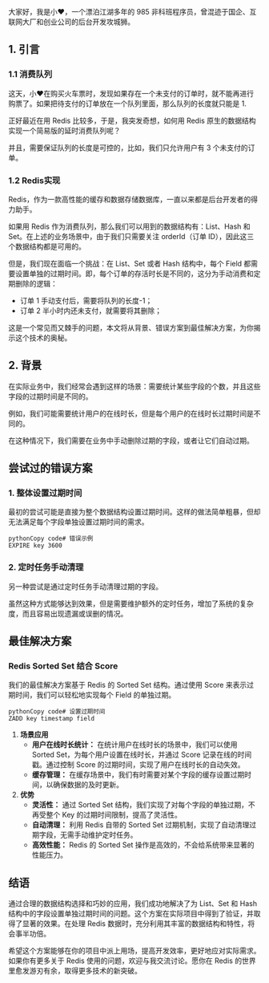 大家好，我是小❤，一个漂泊江湖多年的 985 非科班程序员，曾混迹于国企、互联网大厂和创业公司的后台开发攻城狮。

## 1. 引言

### 1.1 消费队列

这天，小❤在购买火车票时，发现如果存在一个未支付的订单时，就不能再进行购票了。如果把待支付的订单放在一个队列里面，那么队列的长度就只能是 1.

正好最近在用 Redis 比较多，于是，我突发奇想，如何用 Redis 原生的数据结构实现一个简易版的延时消费队列呢？

并且，需要保证队列的长度是可控的，比如，我们只允许用户有 3 个未支付的订单。



### 1.2 Redis实现

Redis，作为一款高性能的缓存和数据存储数据库，一直以来都是后台开发者的得力助手。

如果用 Redis 作为消费队列，那么我们可以用到的数据结构有：List、Hash 和 Set。在上述的业务场景中，由于我们只需要关注 orderId（订单 ID），因此这三个数据结构都是可用的。

但是，我们现在面临一个挑战：在 List、Set 或者 Hash 结构中，每个 Field 都需要设置单独的过期时间。即，每个订单的存活时长是不同的，这分为手动消费和定期删除的逻辑：

* 订单 1 手动支付后，需要将队列的长度-1；
* 订单 2 半小时内还未支付，就需要将其删除；

这是一个常见而又棘手的问题，本文将从背景、错误方案到最佳解决方案，为你揭示这个技术的奥秘。



## 2. 背景

在实际业务中，我们经常会遇到这样的场景：需要统计某些字段的个数，并且这些字段的过期时间是不同的。

例如，我们可能需要统计用户的在线时长，但是每个用户的在线时长过期时间是不同的。

在这种情况下，我们需要在业务中手动删除过期的字段，或者让它们自动过期。



## 尝试过的错误方案

### 1. 整体设置过期时间

最初的尝试可能是直接为整个数据结构设置过期时间。这样的做法简单粗暴，但却无法满足每个字段单独设置过期时间的需求。

```
pythonCopy code# 错误示例
EXPIRE key 3600
```



### 2. 定时任务手动清理

另一种尝试是通过定时任务手动清理过期的字段。

虽然这种方式能够达到效果，但是需要维护额外的定时任务，增加了系统的复杂度，而且容易出现遗漏或误删的情况。



## 最佳解决方案

### Redis Sorted Set 结合 Score

我们的最佳解决方案基于 Redis 的 Sorted Set 结构。通过使用 Score 来表示过期时间，我们可以轻松地实现每个 Field 的单独过期。

```
pythonCopy code# 设置过期时间
ZADD key timestamp field
```

1. **场景应用**
   - **用户在线时长统计：** 在统计用户在线时长的场景中，我们可以使用 Sorted Set，为每个用户设置在线时长，并通过 Score 记录在线的时间戳。通过控制 Score 的过期时间，实现了用户在线时长的自动失效。
   - **缓存管理：** 在缓存场景中，我们有时需要对某个字段的缓存设置过期时间，以确保数据的及时更新。
2. **优势**
   - **灵活性：** 通过 Sorted Set 结构，我们实现了对每个字段的单独过期，不再受整个 Key 的过期时间限制，提高了灵活性。
   - **自动清理：** 利用 Redis 自带的 Sorted Set 过期机制，实现了自动清理过期字段，无需手动维护定时任务。
   - **高效性能：** Redis 的 Sorted Set 操作是高效的，不会给系统带来显著的性能压力。



## 结语

通过合理的数据结构选择和巧妙的应用，我们成功地解决了为 List、Set 和 Hash 结构中的字段设置单独过期时间的问题。这个方案在实际项目中得到了验证，并取得了显著的效果。在处理 Redis 数据时，充分利用其丰富的数据结构和特性，将会事半功倍。

希望这个方案能够在你的项目中派上用场，提高开发效率，更好地应对实际需求。如果你有更多关于 Redis 使用的问题，欢迎与我交流讨论。愿你在 Redis 的世界里愈发游刃有余，取得更多技术的新突破。